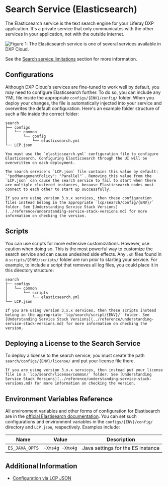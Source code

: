 # Search Service (Elasticsearch)

The Elasticsearch service is the text search engine for your Liferay DXP application. It's a private service that only communicates with the other services in your application, not with the outside internet.

![Figure 1: The Elasticsearch service is one of several services available in DXP Cloud.](./search-service/images/01.png)

See the [Search service limitations](../reference/platform-limitations.md#search-service) section for more information.

## Configurations

Although DXP Cloud's services are fine-tuned to work well by default, you may need to configure Elasticsearch further. To do so, you can include any YML file inside the appropriate `configs/{ENV}/config/` folder. When you deploy your changes, the file is automatically injected into your service and overwrites the default configuration. Here's an example folder structure of such a file inside the correct folder:

    search
    ├── configs
    │   └── common
    │       └── config
    │           └── elasticsearch.yml
    └── LCP.json

```{important}
You must use the `elasticsearch.yml` configuration file to configure Elasticsearch. Configuring Elasticsearch through the UI will be overwritten on each deployment.
```

```{warning}
The search service's `LCP.json` file contains this value by default: `"podManagementPolicy": "Parallel"`. Removing this value from the `LCP.json` can cause the search service to fail to start when there are multiple clustered instances, because Elasticsearch nodes must connect to each other to start up successfully.
```

```{note}
If you are using version 3.x.x services, then these configuration files instead belong in the appropriate `lcp/search/config/{ENV}/` folder. See [Understanding Service Stack Versions](../reference/understanding-service-stack-versions.md) for more information on checking the version.
```

## Scripts

You can use scripts for more extensive customizations. However, use caution when doing so. This is the most powerful way to customize the search service and can cause undesired side effects. Any `.sh` files found in a `scripts/{ENV}/scripts/` folder are run prior to starting your service. For example, to include a script that removes all log files, you could place it in this directory structure:

    search
    ├── configs
    │   └── common
    │       └── scripts
    │           └── elasticsearch.yml
    └── LCP.json

```{note}
If you are using version 3.x.x services, then these scripts instead belong in the appropriate `lcp/search/script/{ENV}/` folder. See [Understanding Service Stack Versions](../reference/understanding-service-stack-versions.md) for more information on checking the version.
```

## Deploying a License to the Search Service

To deploy a license to the search service, you must create the path `search/configs/{ENV}/license/` and put your license file there.

```{note}
If you are using version 3.x.x services, then instead put your license file in a `lcp/search/license/common/` folder. See [Understanding Service Stack Versions](../reference/understanding-service-stack-versions.md) for more information on checking the version.
```

## Environment Variables Reference

All environment variables and other forms of configuration for Elastisearch are in the [official Elastisearch documentation](https://www.elastic.co/guide/index.html).
You can set such configurations and environment variables in the `configs/{ENV}/config/` directory and `LCP.json`, respectively. Examples include:

| Name | Value | Description |
| --- | --- | --- |
| `ES_JAVA_OPTS` | `-Xms4g -Xmx4g` | Java settings for the ES instance |

## Additional Information

* [Configuration via LCP JSON](../reference/configuration-via-lcp-json.md)
